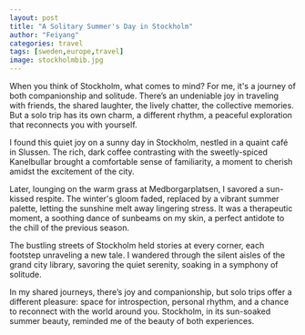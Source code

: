 ```yaml
---
layout: post
title: "A Solitary Summer's Day in Stockholm"
author: "Feiyang"
categories: travel
tags: [sweden,europe,travel]
image: stockholmbib.jpg
---
```


When you think of Stockholm, what comes to mind? For me, it's a journey of both companionship and solitude. There’s an undeniable joy in traveling with friends, the shared laughter, the lively chatter, the collective memories. But a solo trip has its own charm, a different rhythm, a peaceful exploration that reconnects you with yourself.

I found this quiet joy on a sunny day in Stockholm, nestled in a quaint café in Slussen. The rich, dark coffee contrasting with the sweetly-spiced Kanelbullar brought a comfortable sense of familiarity, a moment to cherish amidst the excitement of the city.

Later, lounging on the warm grass at Medborgarplatsen, I savored a sun-kissed respite. The winter's gloom faded, replaced by a vibrant summer palette, letting the sunshine melt away lingering stress. It was a therapeutic moment, a soothing dance of sunbeams on my skin, a perfect antidote to the chill of the previous season.

The bustling streets of Stockholm held stories at every corner, each footstep unraveling a new tale. I wandered through the silent aisles of the grand city library, savoring the quiet serenity, soaking in a symphony of solitude.

In my shared journeys, there’s joy and companionship, but solo trips offer a different pleasure: space for introspection, personal rhythm, and a chance to reconnect with the world around you. Stockholm, in its sun-soaked summer beauty, reminded me of the beauty of both experiences.